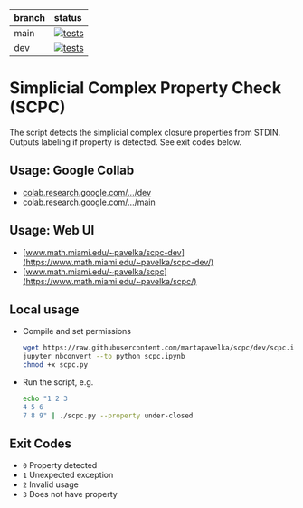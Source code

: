 | branch  | status |
| :------------- | :------------- |
| main | [![tests](https://github.com/martapavelka/scpc/actions/workflows/test.yml/badge.svg?branch=main)](https://github.com/martapavelka/scpc/actions/workflows/test.yml) |
| dev | [![tests](https://github.com/martapavelka/scpc/actions/workflows/test.yml/badge.svg?branch=dev)](https://github.com/martapavelka/scpc/actions/workflows/test.yml) |

# Simplicial Complex Property Check (SCPC)

The script detects the simplicial complex closure properties from STDIN. Outputs labeling if property is detected. See exit codes below.

## Usage: Google Collab 

- [colab.research.google.com/.../dev](https://colab.research.google.com/github/martapavelka/scpc/blob/dev/scpc.ipynb)
- [colab.research.google.com/.../main](https://colab.research.google.com/github/martapavelka/scpc/blob/main/scpc.ipynb)

## Usage: Web UI

- [www.math.miami.edu/~pavelka/scpc-dev](https://www.math.miami.edu/~pavelka/scpc-dev/)
- [www.math.miami.edu/~pavelka/scpc](https://www.math.miami.edu/~pavelka/scpc/)

## Local usage

- Compile and set permissions
    
    ```sh
    wget https://raw.githubusercontent.com/martapavelka/scpc/dev/scpc.ipynb
    jupyter nbconvert --to python scpc.ipynb
    chmod +x scpc.py
    ```
- Run the script, e.g.
    
    ```sh
    echo "1 2 3
    4 5 6
    7 8 9" | ./scpc.py --property under-closed
    ```

## Exit Codes

- `0` Property detected
- `1` Unexpected exception
- `2` Invalid usage
- `3` Does not have property
